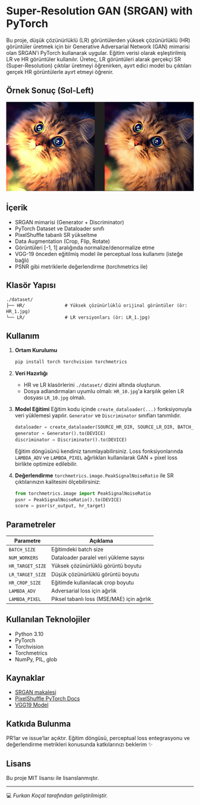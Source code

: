 # Super-Resolution GAN (SRGAN) with PyTorch

Bu proje, düşük çözünürlüklü (LR) görüntülerden yüksek çözünürlüklü (HR) görüntüler üretmek için bir Generative Adversarial Network (GAN) mimarisi olan SRGAN'i PyTorch kullanarak uygular. Eğitim verisi olarak eşleştirilmiş LR ve HR görüntüler kullanılır. Üreteç, LR görüntüleri alarak gerçekçi SR (Super-Resolution) çıktılar üretmeyi öğrenirken, ayırt edici model bu çıktıları gerçek HR görüntülerle ayırt etmeyi öğrenir.

## Örnek Sonuç (Sol-Left)

![CAT](./images/Compare.jpg)

## İçerik

* SRGAN mimarisi (Generator + Discriminator)
* PyTorch Dataset ve Dataloader sınıfı
* PixelShuffle tabanlı SR yükseltme
* Data Augmentation (Crop, Flip, Rotate)
* Görüntüleri \[-1, 1] aralığında normalize/denormalize etme
* VGG-19 önceden eğitilmiş model ile perceptual loss kullanımı (isteğe bağlı)
* PSNR gibi metriklerle değerlendirme (torchmetrics ile)

## Klasör Yapısı

```
./dataset/
├── HR/               # Yüksek çözünürlüklü orijinal görüntüler (ör: HR_1.jpg)
└── LR/               # LR versiyonları (ör: LR_1.jpg)
```

## Kullanım

1. **Ortam Kurulumu**

   ```bash
   pip install torch torchvision torchmetrics
   ```

2. **Veri Hazırlığı**

   * HR ve LR klasörlerini `./dataset/` dizini altında oluşturun.
   * Dosya adlandırmaları uyumlu olmalı: `HR_10.jpg`'a karşılık gelen LR dosyası `LR_10.jpg` olmalı.

3. **Model Eğitimi**
   Eğitim kodu içinde `create_dataloader(...)` fonksiyonuyla veri yüklemesi yapılır. `Generator` ve `Discriminator` sınıfları tanımlıdır.

   ```python
   dataloader = create_dataloader(SOURCE_HR_DIR, SOURCE_LR_DIR, BATCH_SIZE, NUM_WORKERS, HR_CROP_SIZE, SCALE_FACTOR)
   generator = Generator().to(DEVICE)
   discriminator = Discriminator().to(DEVICE)
   ```

   Eğitim döngüsünü kendiniz tanımlayabilirsiniz. Loss fonksiyonlarında `LAMBDA_ADV` ve `LAMBDA_PIXEL` ağırlıkları kullanılarak GAN + pixel loss birlikte optimize edilebilir.

4. **Değerlendirme**
   `torchmetrics.image.PeakSignalNoiseRatio` ile SR çıktılarınızın kalitesini ölçebilirsiniz:

   ```python
   from torchmetrics.image import PeakSignalNoiseRatio
   psnr = PeakSignalNoiseRatio().to(DEVICE)
   score = psnr(sr_output, hr_target)
   ```

## Parametreler

| Parametre        | Açıklama                                   |
| ---------------- | ------------------------------------------ |
| `BATCH_SIZE`     | Eğitimdeki batch size                      |
| `NUM_WORKERS`    | Dataloader paralel veri yükleme sayısı     |
| `HR_TARGET_SIZE` | Yüksek çözünürlüklü görüntü boyutu         |
| `LR_TARGET_SIZE` | Düşük çözünürlüklü görüntü boyutu          |
| `HR_CROP_SIZE`   | Eğitimde kullanılacak crop boyutu          |
| `LAMBDA_ADV`     | Adversarial loss için ağırlık              |
| `LAMBDA_PIXEL`   | Piksel tabanlı loss (MSE/MAE) için ağırlık |

## Kullanılan Teknolojiler

* Python 3.10
* PyTorch
* Torchvision
* Torchmetrics
* NumPy, PIL, glob

## Kaynaklar

* [SRGAN makalesi](https://arxiv.org/abs/1609.04802)
* [PixelShuffle PyTorch Docs](https://pytorch.org/docs/stable/generated/torch.nn.PixelShuffle.html)
* [VGG19 Model](https://pytorch.org/vision/stable/models/generated/torchvision.models.vgg19.html)

## Katkıda Bulunma

PR’lar ve issue’lar açıktır. Eğitim döngüsü, perceptual loss entegrasyonu ve değerlendirme metrikleri konusunda katkılarınızı beklerim ✨

## Lisans

Bu proje MIT lisansı ile lisanslanmıştır.

---

💻 *Furkan Koçal tarafından geliştirilmiştir.*
